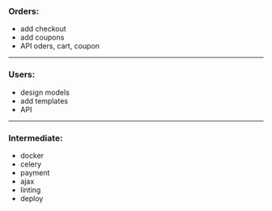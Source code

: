 ### Orders:
- add checkout
- add coupons
- API oders, cart, coupon

---

### Users:
- design models
- add templates
- API

---

### Intermediate:
- docker
- celery
- payment
- ajax
- linting
- deploy

